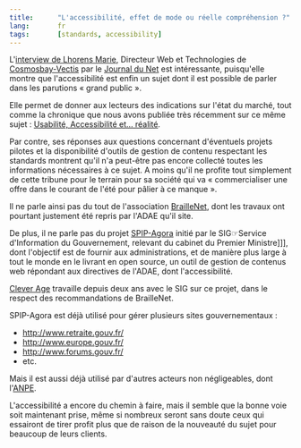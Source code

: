 ```yaml
---
title:      "L'accessibilité, effet de mode ou réelle compréhension ?"
lang:       fr
tags:       [standards, accessibility]
---
```





L'[interview de Lhorens Marie](http://solutions.journaldunet.com/itws/040603_it_marie.shtml), Directeur Web et Technologies de [Cosmosbay-Vectis](http://www.cosmosbay-vectis.com/) par le [Journal du Net](http://solutions.journaldunet.com/) est intéressante, puisqu'elle montre que l'accessibilité est enfin un sujet dont il est possible de parler dans les parutions « grand public ».

Elle permet de donner aux lecteurs des indications sur l'état du marché, tout comme la chronique que nous avons publiée très récemment sur ce même sujet : [Usabilité, Accessibilité et… réalité](http://www.clever-age.com/article.php3?id_article=193).

Par contre, ses réponses aux questions concernant d'éventuels projets pilotes et la disponibilité d'outils de gestion de contenu respectant les standards montrent qu'il n'a peut-être pas encore collecté toutes les informations nécessaires à ce sujet. A moins qu'il ne profite tout simplement de cette tribune pour le terrain pour sa société qui va « commercialiser une offre dans le courant de l'été pour pâlier à ce manque ».

Il ne parle ainsi pas du tout de l'association [BrailleNet](http://www.braillenet.org/), dont les travaux ont pourtant justement été repris par l'ADAE qu'il site.

De plus, il ne parle pas du projet [SPIP-Agora](http://spip-agora.clever-age.org/) initié par le SIG☞Service d'Information du Gouvernement, relevant du cabinet du Premier Ministre]]], dont l'objectif est de fournir aux administrations, et de manière plus large à tout le monde en le livrant en open source, un outil de gestion de contenus web répondant aux directives de l'ADAE, dont l'accessibilité.

[Clever Age](http://www.clever-age.com/) travaille depuis deux ans avec le SIG sur ce projet, dans le respect des recommandations de BrailleNet.

SPIP-Agora est déjà utilisé pour gérer plusieurs sites gouvernementaux :

- <http://www.retraite.gouv.fr/>
- <http://www.europe.gouv.fr/>
- <http://www.forums.gouv.fr/>
- etc.

Mais il est aussi déjà utilisé par d'autres acteurs non négligeables, dont l'[ANPE](http://www.anpe.fr/).

L'accessibilité a encore du chemin à faire, mais il semble que la bonne voie soit maintenant prise, même si nombreux seront sans doute ceux qui essairont de tirer profit plus que de raison de la nouveauté du sujet pour beaucoup de leurs clients.
